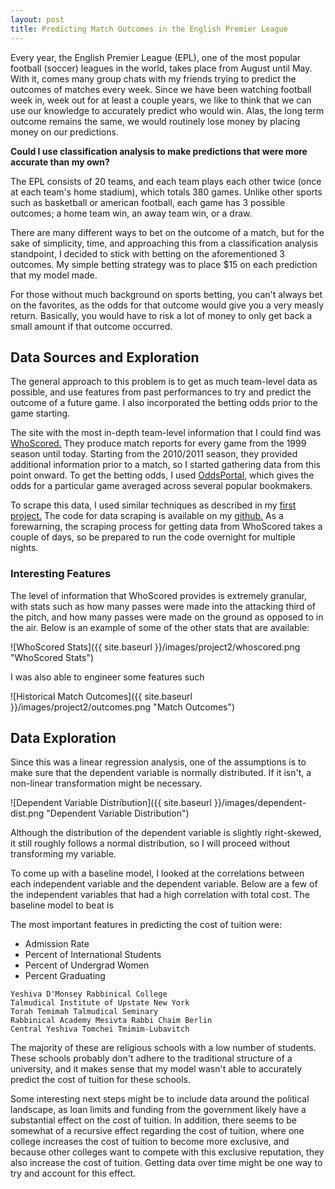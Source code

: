 ```yaml
---
layout: post
title: Predicting Match Outcomes in the English Premier League
---
```


Every year, the English Premier League (EPL), one of the most popular football (soccer) leagues in the world, takes place from August until May. With it, comes many group chats with my friends trying to predict the outcomes of matches every week. Since we have been watching football week in, week out for at least a couple years, we like to think that we can use our knowledge to accurately predict who would win. Alas, the long term outcome remains the same, we would routinely lose money by placing money on our predictions.

**Could I use classification analysis to make predictions that were more accurate than my own?**

The EPL consists of 20 teams, and each team plays each other twice (once at each team's home stadium), which totals 380 games. Unlike other sports such as basketball or american football, each game has 3 possible outcomes; a home team win, an away team win, or a draw.

There are many different ways to bet on the outcome of a match, but for the sake of simplicity, time, and approaching this from a classification analysis standpoint, I decided to stick with betting on the aforementioned 3 outcomes. My simple betting strategy was to place $15 on each prediction that my model made. 

For those without much background on sports betting, you can't always bet on the favorites, as the odds for that outcome would give you a very measly return. Basically, you would have to risk a lot of money to only get back a small amount if that outcome occurred.

## Data Sources and Exploration ##

The general approach to this problem is to get as much team-level data as possible, and use features from past performances to try and predict the outcome of a future game. I also incorporated the betting odds prior to the game starting. 

The site with the most in-depth team-level information that I could find was [WhoScored.](https://www.whoscored.com/) They produce match reports for every game from the 1999 season until today. Starting from the 2010/2011 season, they provided additional information prior to a match, so I started gathering data from this point onward. To get the betting odds, I used [OddsPortal,](http://www.oddsportal.com/) which gives the odds for a particular game averaged across several popular bookmakers.

To scrape this data, I used similar techniques as described in my [first project.](https://kstern31.github.io/CollegeCosts-Part1/) The code for data scraping is available on my [github.](https://github.com/kstern31/Predicting-Match-Outcomes-in-EPL/tree/master/data_collection_and_analysis) As a forewarning, the scraping process for getting data from WhoScored takes a couple of days, so be prepared to run the code overnight for multiple nights.

### Interesting Features ###

The level of information that WhoScored provides is extremely granular, with stats such as how many passes were made into the attacking third of the pitch, and how many passes were made on the ground as opposed to in the air. Below is an example of some of the other stats that are available:

![WhoScored Stats]({{ site.baseurl }}/images/project2/whoscored.png "WhoScored Stats")

I was also able to engineer some features such 

![Historical Match Outcomes]({{ site.baseurl }}/images/project2/outcomes.png "Match Outcomes")













## Data Exploration ##
Since this was a linear regression analysis, one of the assumptions is to make sure that the dependent variable is normally
distributed. If it isn't, a non-linear transformation might be necessary.

![Dependent Variable Distribution]({{ site.baseurl }}/images/dependent-dist.png "Dependent Variable Distribution")

Although the distribution of the dependent variable is slightly right-skewed, it still roughly follows a normal distribution, so I will proceed without transforming my variable.

To come up with a baseline model, I looked at the correlations between each independent variable and the dependent variable. Below are a few of the independent variables that had a high correlation with total cost. The baseline model to beat is 


The most important features in predicting the cost of tuition were:
* Admission Rate
* Percent of International Students
* Percent of Undergrad Women
* Percent Graduating


```
Yeshiva D'Monsey Rabbinical College	
Talmudical Institute of Upstate New York	
Torah Temimah Talmudical Seminary	
Rabbinical Academy Mesivta Rabbi Chaim Berlin	
Central Yeshiva Tomchei Tmimim-Lubavitch	
```

The majority of these are religious schools with a low number of students. These schools probably don't adhere to the traditional structure of a university, and it makes sense that my model wasn't able to accurately predict the cost of tuition for these schools. 

Some interesting next steps might be to include data around the political landscape, as loan limits and funding from the government likely have a substantial effect on the cost of tuition. In addition, there seems to be somewhat of a recursive effect regarding the cost of tuition, where one college increases the cost of tuition to become more exclusive, and because other colleges want to compete with this exclusive reputation, they also increase the cost of tuition. Getting data over time might be one way to try and account for this effect.








